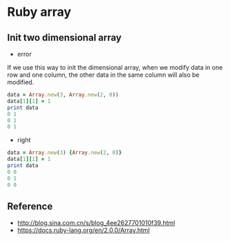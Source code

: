 # Ruby array

## Init two dimensional array

- error

If we use this way to init the dimensional array, when we modify data in one row and one column, the other data in the same column will also be modified.

```ruby
data = Array.new(3, Array.new(2, 0))
data[1][1] = 1
print data
0 1
0 1
0 1
```

- right

```ruby
data = Array.new(3) {Array.new(2, 0)}
data[1][1] = 1
print data
0 0
0 1
0 0
```

## Reference

- http://blog.sina.com.cn/s/blog_4ee2627701010f39.html
- https://docs.ruby-lang.org/en/2.0.0/Array.html